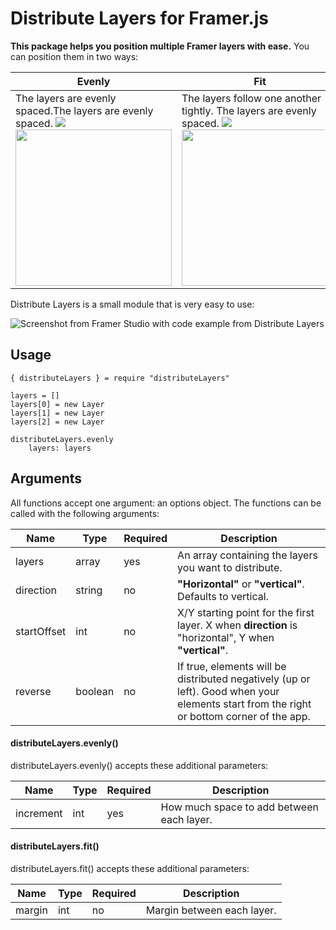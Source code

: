 # Distribute Layers for Framer.js
**This package helps you position multiple Framer layers with ease.** You can position them in two ways:

Evenly | Fit | Equally
---|---|---
The layers are evenly spaced.The layers are evenly spaced. <img src="http://placehold.it/250x10/ffffff/ffffff"><img src="https://cloud.githubusercontent.com/assets/875708/15650429/c6f44cda-2678-11e6-8da0-dca69880a7d4.gif" width="250">| The layers follow one another tightly. The layers are evenly spaced. <img src="http://placehold.it/250x10/ffffff/ffffff"><img src="https://cloud.githubusercontent.com/assets/875708/15650431/c71e34fa-2678-11e6-8a2a-52b03d965d82.gif" width="250"> | The layers fill upp the space. The layers are evenly spaced. <img src="http://placehold.it/250x10/ffffff/ffffff"><img src="https://cloud.githubusercontent.com/assets/875708/15650430/c70e0b3e-2678-11e6-8a6e-5a7dd9f4a4fd.gif" width="250">

Distribute Layers is a small module that is very easy to use:

![Screenshot from Framer Studio with code example from Distribute Layers](https://cloud.githubusercontent.com/assets/875708/15625770/1a40d56e-24b4-11e6-98ca-e1164fac46e2.jpg)

## Usage

```
{ distributeLayers } = require "distributeLayers"

layers = []
layers[0] = new Layer
layers[1] = new Layer
layers[2] = new Layer

distributeLayers.evenly
	layers: layers
```

## Arguments
All functions accept one argument: an options object. The functions can be called with the following arguments:

Name | Type | Required | Description
---|---|---|---
layers | array | yes | An array containing the layers you want to distribute.
direction | string | no | **"Horizontal"** or **"vertical"**. Defaults to vertical.
startOffset | int | no | X/Y starting point for the first layer. X when **direction** is "horizontal", Y when **"vertical"**.
reverse | boolean | no | If true, elements will be distributed negatively (up or left). Good when your elements start from the right or bottom corner of the app.

#### distributeLayers.evenly()
distributeLayers.evenly() accepts these additional parameters:

Name | Type | Required | Description
---|---|---|---
increment | int | yes | How much space to add between each layer.

#### distributeLayers.fit()
distributeLayers.fit() accepts these additional parameters:

Name | Type | Required | Description
---|---|---|---
margin | int | no | Margin between each layer.
